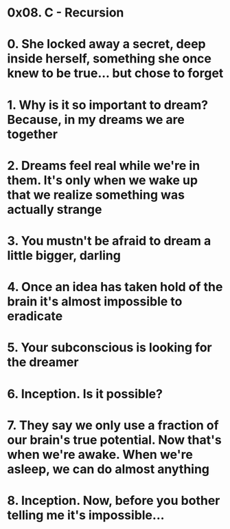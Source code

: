 # 0x08. C - Recursion

# 0. She locked away a secret, deep inside herself, something she once knew to be true... but chose to forget 

# 1. Why is it so important to dream? Because, in my dreams we are together 

# 2. Dreams feel real while we're in them. It's only when we wake up that we realize something was actually strange 

# 3. You mustn't be afraid to dream a little bigger, darling 

# 4. Once an idea has taken hold of the brain it's almost impossible to eradicate 

# 5. Your subconscious is looking for the dreamer 

# 6. Inception. Is it possible? 

# 7. They say we only use a fraction of our brain's true potential. Now that's when we're awake. When we're asleep, we can do almost anything 

# 8. Inception. Now, before you bother telling me it's impossible... 
